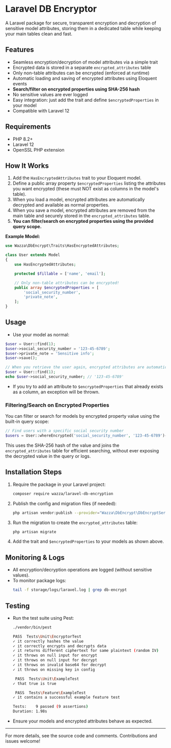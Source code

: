# Laravel DB Encryptor

A Laravel package for secure, transparent encryption and decryption of sensitive model attributes, storing them in a dedicated table while keeping your main tables clean and fast.

## Features
- Seamless encryption/decryption of model attributes via a simple trait
- Encrypted data is stored in a separate `encrypted_attributes` table
- Only non-table attributes can be encrypted (enforced at runtime)
- Automatic loading and saving of encrypted attributes using Eloquent events
- **Search/filter on encrypted properties using SHA-256 hash**
- No sensitive values are ever logged
- Easy integration: just add the trait and define `$encryptedProperties` in your model
- Compatible with Laravel 12

## Requirements
- PHP 8.2+
- Laravel 12
- OpenSSL PHP extension

## How It Works
1. Add the `HasEncryptedAttributes` trait to your Eloquent model.
2. Define a public array property `$encryptedProperties` listing the attributes you want encrypted (these must NOT exist as columns in the model's table).
3. When you load a model, encrypted attributes are automatically decrypted and available as normal properties.
4. When you save a model, encrypted attributes are removed from the main table and securely stored in the `encrypted_attributes` table.
5. **You can filter/search on encrypted properties using the provided query scope.**

**Example Model:**
```php
use Wazza\DbEncrypt\Traits\HasEncryptedAttributes;

class User extends Model
{
    use HasEncryptedAttributes;

    protected $fillable = ['name', 'email'];

    // Only non-table attributes can be encrypted!
    public array $encryptedProperties = [
        'social_security_number',
        'private_note',
    ];
}
```

## Usage
- Use your model as normal:
```php
$user = User::find(1);
$user->social_security_number = '123-45-6789';
$user->private_note = 'Sensitive info';
$user->save();

// When you retrieve the user again, encrypted attributes are automatically decrypted:
$user = User::find(1);
echo $user->social_security_number; // '123-45-6789'
```
- If you try to add an attribute to `$encryptedProperties` that already exists as a column, an exception will be thrown.

### Filtering/Search on Encrypted Properties
You can filter or search for models by encrypted property value using the built-in query scope:

```php
// Find users with a specific social security number
$users = User::whereEncrypted('social_security_number', '123-45-6789')->get();
```

This uses the SHA-256 hash of the value and joins the `encrypted_attributes` table for efficient searching, without ever exposing the decrypted value in the query or logs.

## Installation Steps
1. Require the package in your Laravel project:
   ```sh
   composer require wazza/laravel-db-encryption
   ```
2. Publish the config and migration files (if needed):
   ```sh
   php artisan vendor:publish --provider="Wazza\DbEncrypt\DbEncryptServiceProvider"
   ```
3. Run the migration to create the `encrypted_attributes` table:
   ```sh
   php artisan migrate
   ```
4. Add the trait and `$encryptedProperties` to your models as shown above.

## Monitoring & Logs
- All encryption/decryption operations are logged (without sensitive values).
- To monitor package logs:
  ```sh
  tail -f storage/logs/laravel.log | grep db-encrypt
  ```

## Testing
- Run the test suite using Pest:
  ```sh
  ./vendor/bin/pest

  PASS  Tests\Unit\EncryptorTest
  ✓ it correctly hashes the value                                         0.40s
  ✓ it correctly encrypts and decrypts data                               0.15s
  ✓ it returns different ciphertext for same plaintext (random IV)        0.12s
  ✓ it throws on null input for encrypt                                   0.13s
  ✓ it throws on null input for decrypt                                   0.13s
  ✓ it throws on invalid base64 for decrypt                               0.14s
  ✓ it throws on missing key in config                                    0.19s

   PASS  Tests\Unit\ExampleTest
  ✓ that true is true                                                     0.28s

   PASS  Tests\Feature\ExampleTest
  ✓ it contains a successful example feature test                         0.18s

  Tests:    9 passed (9 assertions)
  Duration: 1.98s
  ```
- Ensure your models and encrypted attributes behave as expected.

---
For more details, see the source code and comments. Contributions and issues welcome!
